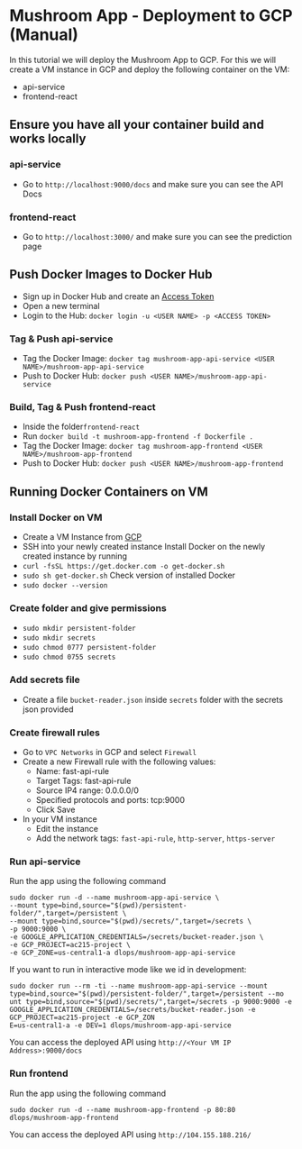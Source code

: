 # Mushroom App - Deployment to GCP (Manual)


In this tutorial we will deploy the Mushroom App to GCP. For this we will create a VM instance in GCP and deploy the following container on the VM:
* api-service
* frontend-react


## Ensure you have all your container build and works locally
### api-service
* Go to `http://localhost:9000/docs` and make sure you can see the API Docs
### frontend-react
* Go to `http://localhost:3000/` and make sure you can see the prediction page

## Push Docker Images to Docker Hub
* Sign up in Docker Hub and create an [Access Token](https://hub.docker.com/settings/security)
* Open a new terminal
* Login to the Hub: `docker login -u <USER NAME> -p <ACCESS TOKEN>`

### Tag & Push api-service
* Tag the Docker Image: `docker tag mushroom-app-api-service <USER NAME>/mushroom-app-api-service`
* Push to Docker Hub: `docker push <USER NAME>/mushroom-app-api-service`

### Build, Tag & Push frontend-react
* Inside the folder`frontend-react` 
* Run `docker build -t mushroom-app-frontend -f Dockerfile .`
* Tag the Docker Image: `docker tag mushroom-app-frontend <USER NAME>/mushroom-app-frontend`
* Push to Docker Hub: `docker push <USER NAME>/mushroom-app-frontend`


## Running Docker Containers on VM

### Install Docker on VM
* Create a VM Instance from [GCP](https://console.cloud.google.com/compute/instances)
* SSH into your newly created instance
Install Docker on the newly created instance by running
* `curl -fsSL https://get.docker.com -o get-docker.sh`
* `sudo sh get-docker.sh`
Check version of installed Docker
* `sudo docker --version`

### Create folder and give permissions
* `sudo mkdir persistent-folder`
* `sudo mkdir secrets`
* `sudo chmod 0777 persistent-folder`
* `sudo chmod 0755 secrets`


### Add secrets file
* Create a file `bucket-reader.json` inside `secrets` folder with the secrets json provided

### Create firewall rules
* Go to `VPC Networks` in GCP and select `Firewall`
* Create a new Firewall rule with the following values:
    - Name: fast-api-rule
    - Target Tags: fast-api-rule
    - Source IP4 range: 0.0.0.0/0
    - Specified protocols and ports: tcp:9000
    - Click Save
* In your VM instance
    - Edit the instance
    - Add the network tags: `fast-api-rule`, `http-server`, `https-server`

### Run api-service
Run the app using the following command
```
sudo docker run -d --name mushroom-app-api-service \
--mount type=bind,source="$(pwd)/persistent-folder/",target=/persistent \
--mount type=bind,source="$(pwd)/secrets/",target=/secrets \
-p 9000:9000 \
-e GOOGLE_APPLICATION_CREDENTIALS=/secrets/bucket-reader.json \
-e GCP_PROJECT=ac215-project \
-e GCP_ZONE=us-central1-a dlops/mushroom-app-api-service
```

If you want to run in interactive mode like we id in development:
```
sudo docker run --rm -ti --name mushroom-app-api-service --mount type=bind,source="$(pwd)/persistent-folder/",target=/persistent --mo
unt type=bind,source="$(pwd)/secrets/",target=/secrets -p 9000:9000 -e GOOGLE_APPLICATION_CREDENTIALS=/secrets/bucket-reader.json -e GCP_PROJECT=ac215-project -e GCP_ZON
E=us-central1-a -e DEV=1 dlops/mushroom-app-api-service
```

You can access the deployed API using `http://<Your VM IP Address>:9000/docs`

### Run frontend
Run the app using the following command
```
sudo docker run -d --name mushroom-app-frontend -p 80:80 dlops/mushroom-app-frontend
```

You can access the deployed API using `http://104.155.188.216/`
